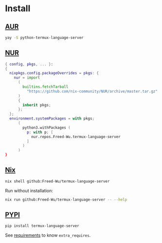 # Install

## [AUR](https://aur.archlinux.org/packages/termux-language-server)

```sh
yay -S python-termux-language-server
```

## [NUR](https://nur.nix-community.org/repos/Freed-Wu)

```nix
{ config, pkgs, ... }:
{
  nixpkgs.config.packageOverrides = pkgs: {
    nur = import
      (
        builtins.fetchTarball
          "https://github.com/nix-community/NUR/archive/master.tar.gz"
      )
      {
        inherit pkgs;
      };
  };
  environment.systemPackages = with pkgs;
      (
        python3.withPackages (
          p: with p; [
            nur.repos.Freed-Wu.termux-language-server
          ]
        )
      )
}
```

## [Nix](https://nixos.org)

```sh
nix shell github:Freed-Wu/termux-language-server
```

Run without installation:

```sh
nix run github:Freed-Wu/termux-language-server -- --help
```

## [PYPI](https://pypi.org/project/termux-language-server)

```sh
pip install termux-language-server
```

See [requirements](requirements) to know `extra_requires`.
